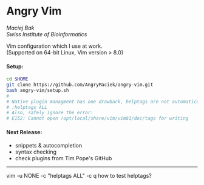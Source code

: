# Angry Vim
*Maciej Bak*  
*Swiss Institute of Bioinformatics*

Vim configuration which I use at work.  
(Supported on 64-bit Linux, Vim version > 8.0)

#### Setup:
```bash
cd $HOME
git clone https://github.com/AngryMaciek/angry-vim.git
bash angry-vim/setup.sh
#
# Native plugin managment has one drawback, helptags are not automatically re-generated. You can update them by using:
# :helptags ALL
# Also, safely ignore the error:
# E152: Cannot open /opt/local/share/vim/vim81/doc/tags for writing
```

#### Next Release:
* snippets & autocompletion
* syntax checking
* check plugins from Tim Pope's GitHub

---

vim -u NONE -c "helptags ALL" -c q
how to test helptags?
